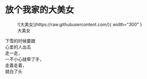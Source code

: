 # 放个我家的大美女

<figure markdown="span">
  ![大美女](https://raw.githubusercontent.com/){ width="300" }
  <figcaption>大美女</figcaption>
</figure>

下雪的时候要跟 <br>
心爱的人出去 <br>
走一走，<br>
一不小心就牵了手，<br>
走着走着，<br>
就白了头

